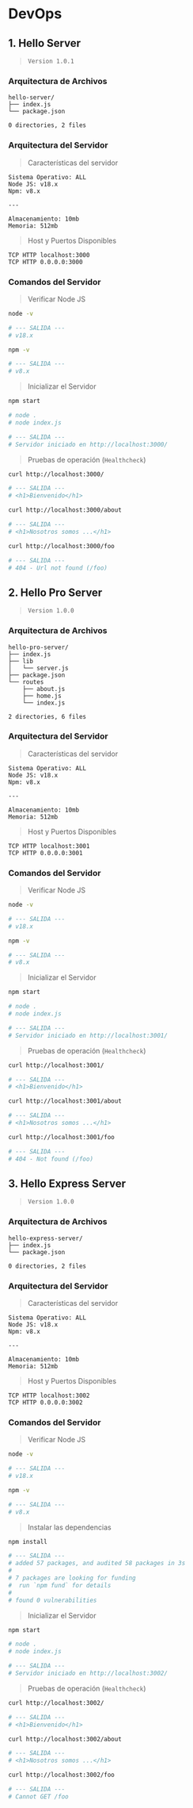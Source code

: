 # DevOps

## 1. Hello Server

> `Version 1.0.1`

### Arquitectura de Archivos

```
hello-server/
├── index.js
└── package.json

0 directories, 2 files
```

### Arquitectura del Servidor

> Características del servidor

```
Sistema Operativo: ALL
Node JS: v18.x
Npm: v8.x

---

Almacenamiento: 10mb
Memoria: 512mb
```

> Host y Puertos Disponibles

```
TCP HTTP localhost:3000
TCP HTTP 0.0.0.0:3000
```

### Comandos del Servidor

> Verificar Node JS

```bash
node -v

# --- SALIDA ---
# v18.x

npm -v

# --- SALIDA ---
# v8.x
```

> Inicializar el Servidor

```bash
npm start

# node .
# node index.js

# --- SALIDA ---
# Servidor iniciado en http://localhost:3000/ 
```

> Pruebas de operación (`Healthcheck`)

```bash
curl http://localhost:3000/

# --- SALIDA ---
# <h1>Bienvenido</h1>

curl http://localhost:3000/about

# --- SALIDA ---
# <h1>Nosotros somos ...</h1>

curl http://localhost:3000/foo

# --- SALIDA ---
# 404 - Url not found (/foo)
```

## 2. Hello Pro Server

> `Version 1.0.0`

### Arquitectura de Archivos

```
hello-pro-server/
├── index.js
├── lib
│   └── server.js
├── package.json
└── routes
    ├── about.js
    ├── home.js
    └── index.js

2 directories, 6 files
```

### Arquitectura del Servidor

> Características del servidor

```
Sistema Operativo: ALL
Node JS: v18.x
Npm: v8.x

---

Almacenamiento: 10mb
Memoria: 512mb
```

> Host y Puertos Disponibles

```
TCP HTTP localhost:3001
TCP HTTP 0.0.0.0:3001
```

### Comandos del Servidor

> Verificar Node JS

```bash
node -v

# --- SALIDA ---
# v18.x

npm -v

# --- SALIDA ---
# v8.x
```

> Inicializar el Servidor

```bash
npm start

# node .
# node index.js

# --- SALIDA ---
# Servidor iniciado en http://localhost:3001/ 
```

> Pruebas de operación (`Healthcheck`)

```bash
curl http://localhost:3001/

# --- SALIDA ---
# <h1>Bienvenido</h1>

curl http://localhost:3001/about

# --- SALIDA ---
# <h1>Nosotros somos ...</h1>

curl http://localhost:3001/foo

# --- SALIDA ---
# 404 - Not found (/foo)
```

## 3. Hello Express Server

> `Version 1.0.0`

### Arquitectura de Archivos

```
hello-express-server/
├── index.js
└── package.json

0 directories, 2 files
```

### Arquitectura del Servidor

> Características del servidor

```
Sistema Operativo: ALL
Node JS: v18.x
Npm: v8.x

---

Almacenamiento: 10mb
Memoria: 512mb
```

> Host y Puertos Disponibles

```
TCP HTTP localhost:3002
TCP HTTP 0.0.0.0:3002
```

### Comandos del Servidor

> Verificar Node JS

```bash
node -v

# --- SALIDA ---
# v18.x

npm -v

# --- SALIDA ---
# v8.x
```

> Instalar las dependencias

```bash
npm install

# --- SALIDA ---
# added 57 packages, and audited 58 packages in 3s
#
# 7 packages are looking for funding
#  run `npm fund` for details
#
# found 0 vulnerabilities
```

> Inicializar el Servidor

```bash
npm start

# node .
# node index.js

# --- SALIDA ---
# Servidor iniciado en http://localhost:3002/ 
```

> Pruebas de operación (`Healthcheck`)

```bash
curl http://localhost:3002/

# --- SALIDA ---
# <h1>Bienvenido</h1>

curl http://localhost:3002/about

# --- SALIDA ---
# <h1>Nosotros somos ...</h1>

curl http://localhost:3002/foo

# --- SALIDA ---
# Cannot GET /foo
```